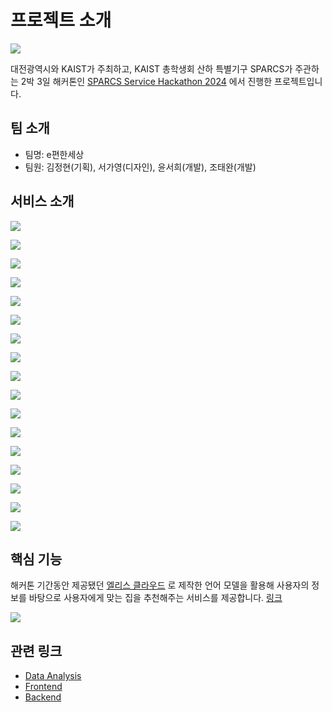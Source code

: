 # 프로젝트 소개

![](https://oopy.lazyrockets.com/api/v2/notion/image?src=https%3A%2F%2Fprod-files-secure.s3.us-west-2.amazonaws.com%2Fca8b3bc6-6b17-4a1f-8f57-2dd4b58a84f7%2Ff3850039-75e0-4237-b816-a6e6b8b7f869%2F%25E1%2584%2587%25E1%2585%25A2%25E1%2584%2582%25E1%2585%25A5.svg&blockId=f5f13c5d-c950-4c86-b5b4-49864aee1a1f)

대전광역시와 KAIST가 주최하고,  KAIST 총학생회 산하 특별기구 SPARCS가 주관하는 2박 3일 해커톤인 [SPARCS Service Hackathon 2024](https://event.sparcs.org/ssh24)
에서 진행한 프로젝트입니다.

## 팀 소개

- 팀명: e편한세상
- 팀원: 김정현(기획), 서가영(디자인), 윤서희(개발), 조태완(개발)

## 서비스 소개

![](https://github.com/SPARCS-Service-Hackathon-2024/A7-Repo/assets/89565530/f8d2ccf1-a157-4578-8b3d-8448bdcfd488)

![](https://github.com/SPARCS-Service-Hackathon-2024/A7-Repo/assets/89565530/984cde8e-d3f6-4e3f-acb6-ec1cda67844b)

![](https://github.com/SPARCS-Service-Hackathon-2024/A7-Repo/assets/89565530/832612aa-b1de-4820-b77a-f4d814ec762e)

![](https://github.com/SPARCS-Service-Hackathon-2024/A7-Repo/assets/89565530/32e9cf47-3b9a-484c-9bca-0add4180f118)

![](https://github.com/SPARCS-Service-Hackathon-2024/A7-Repo/assets/89565530/e26a5eef-551b-40cd-8052-d24cc80ab3f9)

![](https://github.com/SPARCS-Service-Hackathon-2024/A7-Repo/assets/89565530/8d788867-e72a-4a82-bcf3-606ab0ca087f)

![](https://github.com/SPARCS-Service-Hackathon-2024/A7-Repo/assets/89565530/d3908da8-8631-4fc4-ab5a-5cfe98c247e3)

![](https://github.com/SPARCS-Service-Hackathon-2024/A7-Repo/assets/89565530/a7234a41-87ac-4383-a5dc-7479c0b5e3b2)

![](https://github.com/SPARCS-Service-Hackathon-2024/A7-Repo/assets/89565530/9f0a7f41-ba10-469e-bf83-8a714639d035)

![](https://github.com/SPARCS-Service-Hackathon-2024/A7-Repo/assets/89565530/1e41718d-4a68-4d94-a80f-cbfac1aa475d)

![](https://github.com/SPARCS-Service-Hackathon-2024/A7-Repo/assets/89565530/f8767bfa-13e1-47f4-bd02-3cc36435a390)

![](https://github.com/SPARCS-Service-Hackathon-2024/A7-Repo/assets/89565530/d9346bde-7993-4775-8ead-da9e846cee41)

![](https://github.com/SPARCS-Service-Hackathon-2024/A7-Repo/assets/89565530/e60df02e-0054-453a-ba86-83fb21f5b540)

![](https://github.com/SPARCS-Service-Hackathon-2024/A7-Repo/assets/89565530/331e6289-6fa2-4813-bbc6-f4dc626753ad)

![](https://github.com/SPARCS-Service-Hackathon-2024/A7-Repo/assets/89565530/33cb083f-e27b-414c-afb8-c7e125c2f6fc)

![](https://github.com/SPARCS-Service-Hackathon-2024/A7-Repo/assets/89565530/8bb98eaa-2760-4c49-878d-d7d44d0bc53b)

![](https://github.com/SPARCS-Service-Hackathon-2024/A7-Repo/assets/89565530/67689e68-fe9b-4da4-a291-4d4cfc001ac8)

## 핵심 기능

해커톤 기간동안 제공됐던 [엘리스 클라우드](https://elice.io/ko/products/cloud/info) 로 제작한 언어 모델을 활용해 사용자의 정보를 바탕으로 사용자에게 맞는 집을 추천해주는 서비스를 제공합니다. [링크](https://huggingface.co/taewan2002/srabwayu-rec-7b)

![](https://github.com/SPARCS-Service-Hackathon-2024/A7-Repo/assets/89565530/6c52c947-36bf-45fd-ac7c-5b0a5f608680)

## 관련 링크

- [Data Analysis](https://github.com/SPARCS-Service-Hackathon-2024/A7-Data-Analysis)
- [Frontend](https://github.com/SPARCS-Service-Hackathon-2024/A7-Frontend)
- [Backend](https://github.com/SPARCS-Service-Hackathon-2024/A7-Frontend)